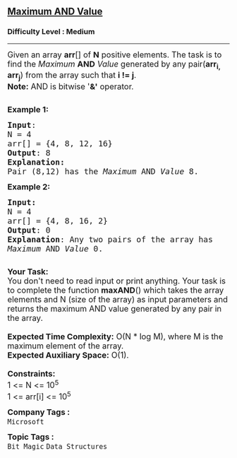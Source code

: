 <h2><a href="https://www.geeksforgeeks.org/problems/maximum-and-value-1587115620/1?page=1&category=Bit%20Magic&difficulty=Medium&sortBy=submissions">Maximum AND Value</a></h2><h3>Difficulty Level : Medium</h3><hr><div class="problems_problem_content__Xm_eO"><p><span style="font-size:18px">Given an array <strong>arr</strong>[] of <strong>N</strong> positive elements. The task is to find the <em>Maximum</em> <strong>AND</strong> <em>Value</em> generated by any pair(<strong>arr<sub>i, </sub>arr<sub>j</sub></strong>) from the array such that&nbsp;<strong>i != j</strong>.<br>
<strong>Note:</strong> AND is bitwise '<strong>&amp;'</strong> operator. </span></p>

<p><br>
<span style="font-size:18px"><strong>Example 1:</strong></span></p>

<pre><span style="font-size:18px"><strong>Input</strong>: 
N = 4</span>
<span style="font-size:18px">arr[] = {4, 8, 12, 16}
<strong>Output</strong>: 8<strong>
Explanation:
</strong>Pair (8,12) has the <em>Maximum</em> AND <em>Value</em>&nbsp;8.</span>
</pre>

<p><span style="font-size:18px"><strong>Example 2:</strong></span></p>

<pre><span style="font-size:18px"><strong>Input:
</strong>N = 4</span>
<span style="font-size:18px">arr[] = {4, 8, 16, 2}
<strong>Output</strong>: 0
<strong>Explanation</strong>: Any two pairs of the array has 
<em>Maximum</em> AND <em>Value</em> 0.</span></pre>

<div><br>
<span style="font-size:18px"><strong>Your Task:&nbsp;</strong></span></div>

<div><span style="font-size:18px">You don't need to read input or print anything. Your&nbsp;task is to complete the function <strong>maxAND</strong>() which takes the array elements and N (size of the array) as input parameters and returns the maximum AND value generated by any pair in the array.&nbsp;<br>
<br>
<strong>Expected Time Complexity:</strong>&nbsp;O(N * log M), where M is the maximum element of the array.</span><br>
<span style="font-size:18px"><strong>Expected Auxiliary Space:</strong>&nbsp;O(1).<br>
<br>
<strong>Constraints:</strong></span><br>
<span style="font-size:18px">1 &lt;= N &lt;= 10<sup>5</sup></span><br>
<span style="font-size:18px">1 &lt;= arr[i] &lt;= 10<sup>5</sup></span></div>
</div><p><span style=font-size:18px><strong>Company Tags : </strong><br><code>Microsoft</code>&nbsp;<br><p><span style=font-size:18px><strong>Topic Tags : </strong><br><code>Bit Magic</code>&nbsp;<code>Data Structures</code>&nbsp;